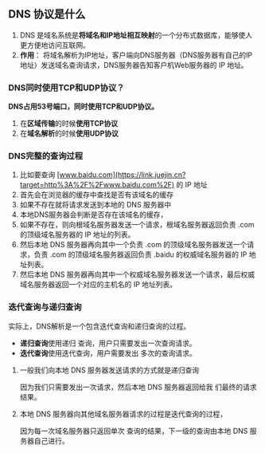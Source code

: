 ## DNS 协议是什么

1. DNS 是域名系统是**将域名和IP地址相互映射**的一个分布式数据库，能够使人更方便地访问互联网。
2. **作用**： 将域名解析为IP地址，客户端向DNS服务器（DNS服务器有自己的IP地址）发送域名查询请求，DNS服务器告知客户机Web服务器的 IP 地址。



### DNS同时使用TCP和UDP协议？

**DNS占用53号端口，同时使用TCP和UDP协议。**

1. 在**区域传输**的时候**使用TCP协议**
2. 在**域名解析**的时候**使用UDP协议**



###  DNS完整的查询过程

1. 比如要查询 [www.baidu.com](https://link.juejin.cn?target=http%3A%2F%2Fwww.baidu.com%2F) 的 IP 地址
2. 首先会在浏览器的缓存中查找是否有该域名的缓存
3. 如果不存在就将请求发送到本地的 DNS 服务器中
4. 本地DNS服务器会判断是否存在该域名的缓存，
5. 如果不存在，则向根域名服务器发送一个请求，根域名服务器返回负责 .com 的顶级域名服务器的 IP 地址的列表。
6. 然后本地 DNS 服务器再向其中一个负责 .com 的顶级域名服务器发送一个请求，负责 .com 的顶级域名服务器返回负责 .baidu 的权威域名服务器的 IP 地址列表。
7. 然后本地 DNS 服务器再向其中一个权威域名服务器发送一个请求，最后权威域名服务器返回一个对应的主机名的 IP 地址列表。



### 迭代查询与递归查询

实际上，DNS解析是一个包含迭代查询和递归查询的过程。

- **递归查询**使用递归 查询，用户只需要发出一次查询请求。
- **迭代查询**使用迭代查询，用户需要发出 多次的查询请求。



1. 一般我们向本地 DNS 服务器发送请求的方式就是递归查询

   因为我们只需要发出一次请求，然后本地 DNS 服务器返回给我 们最终的请求结果。

2. 本地 DNS 服务器向其他域名服务器请求的过程是迭代查询的过程，

   因为每一次域名服务器只返回单次 查询的结果，下一级的查询由本地 DNS 服务器自己进行。



